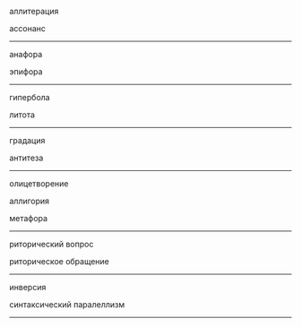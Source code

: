 аллитерация

ассонанс

---
анафора

эпифора

---
гипербола

литота

---
градация

антитеза

---
олицетворение

аллигория

метафора

---
риторический вопрос

риторическое обращение

---
инверсия

синтаксический паралеллизм

---
